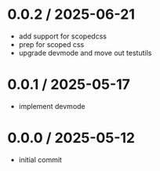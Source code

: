 # 0.0.2 / 2025-06-21

- add support for scopedcss
- prep for scoped css
- upgrade devmode and move out testutils

# 0.0.1 / 2025-05-17

- implement devmode

# 0.0.0 / 2025-05-12

- initial commit
